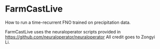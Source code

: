 # FarmCastLive
How to run a time-recurrent FNO trained on precipitation data. 

FarmCastLive uses the neuraloperator scripts provided in https://github.com/neuraloperator/neuraloperator
All credit goes to Zongyi Li. 



